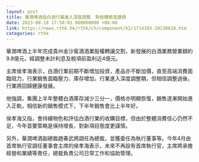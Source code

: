 ```yaml
---
layout: post
title: 華潤啤酒指白酒行業進入深度調整　對收購態度謹慎
date: 2023-08-18 17:58:01.000000000 +08:00
link: https://news.rthk.hk/rthk/ch/component/k2/1714103-20230818.htm
categories: rthk
---
```


華潤啤酒上半年完成貴州金沙窖酒酒業股權轉讓交割，新發展的白酒業務營業額約9.8億元，經調整未計利息及稅項前盈利近4億元。

主席侯孝海表示，白酒行業前期不斷增加投資，產品亦不斷加價，直至高端消費面臨阻力，行業銷售面臨壓力、庫存增加，行業進入深度調整期，但相信調整過後，行業將回歸健康發展。

他強調，集團上半年整體白酒庫存減少三分一，價格亦明顯恢復，銷售逐漸開始進入正軌，相信新的銷售模式下，下半年銷售會比上半年好。

侯孝海又指，會持續物色和評估白酒行業的收購目標，但由於整體消費信心仍然不足，今年首要策略是保持增長，對新項目態度更謹慎。

另外，華潤啤酒副總裁趙春武將調任為總裁，並獲委任為執行董事等。今年4月由首席執行官調任董事會主席的侯孝海表示，未來不再設有首席執行官，主席將承擔經營和業績等責任，總裁負責公司日常工作和協助管理。
